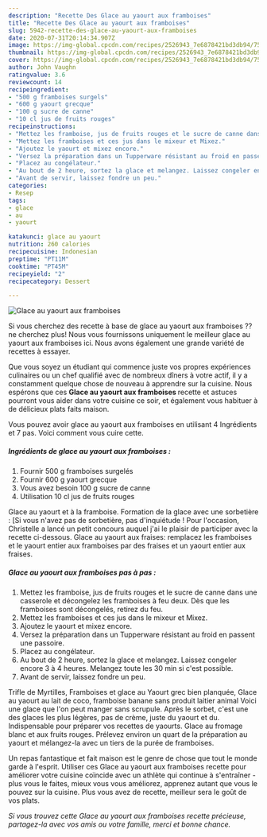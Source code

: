 ```yaml
---
description: "Recette Des Glace au yaourt aux framboises"
title: "Recette Des Glace au yaourt aux framboises"
slug: 5942-recette-des-glace-au-yaourt-aux-framboises
date: 2020-07-31T20:14:34.907Z
image: https://img-global.cpcdn.com/recipes/2526943_7e6878421bd3db94/751x532cq70/glace-au-yaourt-aux-framboises-photo-principale-de-la-recette.jpg
thumbnail: https://img-global.cpcdn.com/recipes/2526943_7e6878421bd3db94/751x532cq70/glace-au-yaourt-aux-framboises-photo-principale-de-la-recette.jpg
cover: https://img-global.cpcdn.com/recipes/2526943_7e6878421bd3db94/751x532cq70/glace-au-yaourt-aux-framboises-photo-principale-de-la-recette.jpg
author: John Vaughn
ratingvalue: 3.6
reviewcount: 14
recipeingredient:
- "500 g framboises surgels"
- "600 g yaourt grecque"
- "100 g sucre de canne"
- "10 cl jus de fruits rouges"
recipeinstructions:
- "Mettez les framboise, jus de fruits rouges et le sucre de canne dans une casserole et décongelez les framboises à feu deux. Dès que les framboises sont décongelés, retirez du feu."
- "Mettez les framboises et ces jus dans le mixeur et Mixez."
- "Ajoutez le yaourt et mixez encore."
- "Versez la préparation dans un Tupperware résistant au froid en passent une passoire."
- "Placez au congélateur."
- "Au bout de 2 heure, sortez la glace et melangez. Laissez congeler encore 3 à 4  heures. Melangez toute les 30 min si c&#39;est possible."
- "Avant de servir, laissez fondre un peu."
categories:
- Resep
tags:
- glace
- au
- yaourt

katakunci: glace au yaourt 
nutrition: 260 calories
recipecuisine: Indonesian
preptime: "PT11M"
cooktime: "PT45M"
recipeyield: "2"
recipecategory: Dessert

---
```



![Glace au yaourt aux framboises](https://img-global.cpcdn.com/recipes/2526943_7e6878421bd3db94/751x532cq70/glace-au-yaourt-aux-framboises-photo-principale-de-la-recette.jpg)

Si vous cherchez des recette à base de glace au yaourt aux framboises ?? ne cherchez plus! Nous vous fournissons uniquement le meilleur glace au yaourt aux framboises ici. Nous avons également une grande variété de recettes à essayer.

Que vous soyez un étudiant qui commence juste vos propres expériences culinaires ou un chef qualifié avec de nombreux dîners à votre actif, il y a constamment quelque chose de nouveau à apprendre sur la cuisine. Nous espérons que ces <strong> Glace au yaourt aux framboises </strong> recette et astuces pourront vous aider dans votre cuisine ce soir, et également vous habituer à de délicieux plats faits maison.

<!--inarticleads1-->

Vous pouvez avoir glace au yaourt aux framboises en utilisant 4 Ingrédients et 7 pas. Voici comment vous cuire cette.

##### Ingrédients de glace au yaourt aux framboises :

1. Fournir 500 g framboises surgelés
1. Fournir 600 g yaourt grecque
1. Vous avez besoin 100 g sucre de canne
1. Utilisation 10 cl jus de fruits rouges


Glace au yaourt et à la framboise. Formation de la glace avec une sorbetière : [Si vous n&#39;avez pas de sorbetière, pas d&#39;inquiétude ! Pour l&#39;occasion, Christelle a lancé un petit concours auquel j&#39;ai le plaisir de participer avec la recette ci-dessous. Glace au yaourt aux fraises: remplacez les framboises et le yaourt entier aux framboises par des fraises et un yaourt entier aux fraises. 

<!--inarticleads2-->

##### Glace au yaourt aux framboises pas à pas :

1. Mettez les framboise, jus de fruits rouges et le sucre de canne dans une casserole et décongelez les framboises à feu deux. Dès que les framboises sont décongelés, retirez du feu.
1. Mettez les framboises et ces jus dans le mixeur et Mixez.
1. Ajoutez le yaourt et mixez encore.
1. Versez la préparation dans un Tupperware résistant au froid en passent une passoire.
1. Placez au congélateur.
1. Au bout de 2 heure, sortez la glace et melangez. Laissez congeler encore 3 à 4  heures. Melangez toute les 30 min si c&#39;est possible.
1. Avant de servir, laissez fondre un peu.


Trifle de Myrtilles, Framboises et glace au Yaourt grec bien planquée, Glace au yaourt au lait de coco, framboise banane sans produit laitier animal Voici une glace que l&#39;on peut manger sans scrupule. Après le sorbet, c&#39;est une des glaces les plus légères, pas de crème, juste du yaourt et du. Indispensable pour préparer vos recettes de yaourts. Glace au fromage blanc et aux fruits rouges. Prélevez environ un quart de la préparation au yaourt et mélangez-la avec un tiers de la purée de framboises. 

<!--inarticleads1-->

<p>
Un repas fantastique et fait maison est le genre de chose que tout le monde garde à l'esprit. Utiliser ces Glace au yaourt aux framboises recette pour améliorer votre cuisine coïncide avec un athlète qui continue à s'entraîner - plus vous le faites, mieux vous vous améliorez, apprenez autant que vous le pouvez sur la cuisine. Plus vous avez de recette, meilleur sera le goût de vos plats.
</p>

<p>
<i>Si vous trouvez cette Glace au yaourt aux framboises recette précieuse, partagez-la avec vos amis ou votre famille, merci et bonne chance.</i>
</p>
